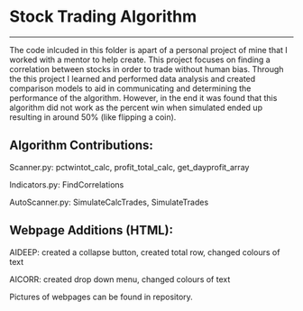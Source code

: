 # Stock Trading Algorithm 
---
The code inlcuded in this folder is apart of a personal project of mine that I worked with a mentor to help create. This project focuses on finding a correlation between stocks in order to trade without human bias. Through the this project I learned and performed data analysis and created comparison models to aid in communicating and determining the performance of the algorithm. 
However, in the end it was found that this algorithm did not work as the percent win when simulated ended up resulting in around 50% (like flipping a coin).

## Algorithm Contributions:

  Scanner.py: pctwintot_calc, profit_total_calc, get_dayprofit_array
  
  Indicators.py: FindCorrelations
  
  AutoScanner.py: SimulateCalcTrades, SimulateTrades
  
## Webpage Additions (HTML): 
 
  AIDEEP: created a collapse button,  created total row, changed colours of text 

  AICORR: created drop down menu, changed colours of text
  

Pictures of webpages can be found in repository. 



